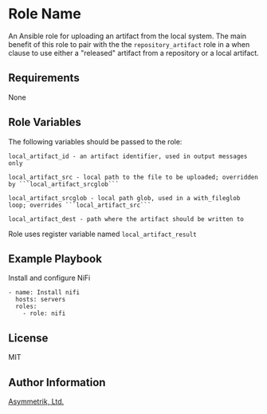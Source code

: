 Role Name
=========

An Ansible role for uploading an artifact from the local system. The main benefit of this role to pair with the
the ```repository_artifact``` role in a when clause to use either a "released" artifact from a repository or a local artifact.

Requirements
------------

None

Role Variables
--------------

The following variables should be passed to the role:

    local_artifact_id - an artifact identifier, used in output messages only

    local_artifact_src - local path to the file to be uploaded; overridden by ```local_artifact_srcglob```

    local_artifact_srcglob - local path glob, used in a with_fileglob loop; overrides ```local_artifact_src```

    local_artifact_dest - path where the artifact should be written to

Role uses register variable named ```local_artifact_result```

Example Playbook
----------------

Install and configure NiFi

    - name: Install nifi
      hosts: servers
      roles:
        - role: nifi

License
-------

MIT

Author Information
------------------

[Asymmetrik, Ltd.](https://www.asymmetrik.com/)
